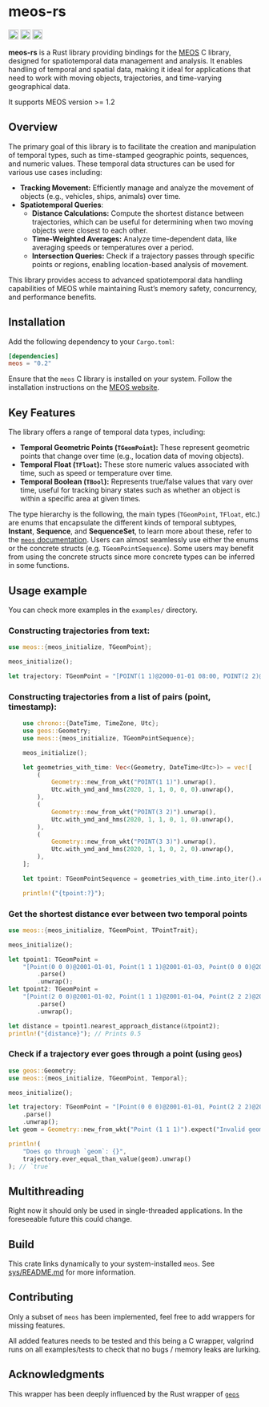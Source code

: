# meos-rs
[<img alt="github" src="https://img.shields.io/badge/github-meos--rs-8da0cb?&logo=github" height="20">](https://github.com/MobilityDB/meos-rs)
[<img alt="crates.io" src="https://img.shields.io/crates/v/meos.svg?&logo=rust" height="20">](https://crates.io/crates/meos)
[<img alt="docs.rs" src="https://img.shields.io/badge/docs.rs-meos-66c2a5?&logo=docs.rs" height="20">](https://docs.rs/meos)

**meos-rs** is a Rust library providing bindings for the [MEOS](https://libmeos.org/) C library, designed for spatiotemporal data management and analysis. It enables handling of temporal and spatial data, making it ideal for applications that need to work with moving objects, trajectories, and time-varying geographical data.

It supports MEOS version >= 1.2

## Overview

The primary goal of this library is to facilitate the creation and manipulation of temporal types, such as time-stamped geographic points, sequences, and numeric values. These temporal data structures can be used for various use cases including:

- **Tracking Movement:** Efficiently manage and analyze the movement of objects (e.g., vehicles, ships, animals) over time.
- **Spatiotemporal Queries**:
    - **Distance Calculations:** Compute the shortest distance between trajectories, which can be useful for determining when two moving objects were closest to each other.
    - **Time-Weighted Averages:** Analyze time-dependent data, like averaging speeds or temperatures over a period.
    - **Intersection Queries:** Check if a trajectory passes through specific points or regions, enabling location-based analysis of movement.

This library provides access to advanced spatiotemporal data handling capabilities of MEOS while maintaining Rust’s memory safety, concurrency, and performance benefits.

## Installation

Add the following dependency to your `Cargo.toml`:

```toml
[dependencies]
meos = "0.2"
```
Ensure that the `meos` C library is installed on your system. Follow the installation instructions on the [MEOS website](https://github.com/MobilityDB/MobilityDB/?tab=readme-ov-file#requirements).

## Key Features

The library offers a range of temporal data types, including:

- **Temporal Geometric Points (`TGeomPoint`):** These represent geometric points that change over time (e.g., location data of moving objects).
- **Temporal Float (`TFloat`):** These store numeric values associated with time, such as speed or temperature over time.
- **Temporal Boolean (`TBool`):** Represents true/false values that vary over time, useful for tracking binary states such as whether an object is within a specific area at given times.

The type hierarchy is the following, the main types (`TGeomPoint`, `TFloat`, etc.) are enums that encapsulate the different kinds of temporal subtypes, **Instant**, **Sequence**, and **SequenceSet**, to learn more about these, refer to the [`meos` documentation](https://libmeos.org/documentation/datamodel/). Users can almost seamlessly use either the enums or the concrete structs (e.g. `TGeomPointSequence`). Some users may benefit from using the concrete structs since more concrete types can be inferred in some functions.

## Usage example

You can check more examples in the `examples/` directory.

### Constructing trajectories from text:

```rust
use meos::{meos_initialize, TGeomPoint};

meos_initialize();

let trajectory: TGeomPoint = "[POINT(1 1)@2000-01-01 08:00, POINT(2 2)@2000-01-01 08:01]".parse().unwrap();
```

### Constructing trajectories from a list of pairs (point, timestamp):

```rust
    use chrono::{DateTime, TimeZone, Utc};
    use geos::Geometry;
    use meos::{meos_initialize, TGeomPointSequence};

    meos_initialize();

    let geometries_with_time: Vec<(Geometry, DateTime<Utc>)> = vec![
        (
            Geometry::new_from_wkt("POINT(1 1)").unwrap(),
            Utc.with_ymd_and_hms(2020, 1, 1, 0, 0, 0).unwrap(),
        ),
        (
            Geometry::new_from_wkt("POINT(3 2)").unwrap(),
            Utc.with_ymd_and_hms(2020, 1, 1, 0, 1, 0).unwrap(),
        ),
        (
            Geometry::new_from_wkt("POINT(3 3)").unwrap(),
            Utc.with_ymd_and_hms(2020, 1, 1, 0, 2, 0).unwrap(),
        ),
    ];

    let tpoint: TGeomPointSequence = geometries_with_time.into_iter().collect();

    println!("{tpoint:?}");
```

### Get the shortest distance ever between two temporal points

```rust
use meos::{meos_initialize, TGeomPoint, TPointTrait};

meos_initialize();

let tpoint1: TGeomPoint =
    "[Point(0 0 0)@2001-01-01, Point(1 1 1)@2001-01-03, Point(0 0 0)@2001-01-05)"
        .parse()
        .unwrap();
let tpoint2: TGeomPoint =
    "[Point(2 0 0)@2001-01-02, Point(1 1 1)@2001-01-04, Point(2 2 2)@2001-01-06)"
        .parse()
        .unwrap();

let distance = tpoint1.nearest_approach_distance(&tpoint2);
println!("{distance}"); // Prints 0.5
```

### Check if a trajectory ever goes through a point (using `geos`)

```rust
use geos::Geometry;
use meos::{meos_initialize, TGeomPoint, Temporal};

meos_initialize();

let trajectory: TGeomPoint = "[Point(0 0 0)@2001-01-01, Point(2 2 2)@2001-01-05)"
    .parse()
    .unwrap();
let geom = Geometry::new_from_wkt("Point (1 1 1)").expect("Invalid geometry");

println!(
    "Does go through `geom`: {}",
    trajectory.ever_equal_than_value(geom).unwrap()
); // `true`
```

## Multithreading
Right now it should only be used in single-threaded applications. In the foreseeable future this could change.

## Build

This crate links dynamically to your system-installed `meos`. See [sys/README.md](./sys/README.md) for
more information.

## Contributing

Only a subset of `meos` has been implemented, feel free to add wrappers for missing features.

All added features needs to be tested and this being a C wrapper, valgrind runs on all examples/tests to check that
no bugs / memory leaks are lurking.

## Acknowledgments
This wrapper has been deeply influenced by the Rust wrapper of [`geos`](https://github.com/georust/geos)
